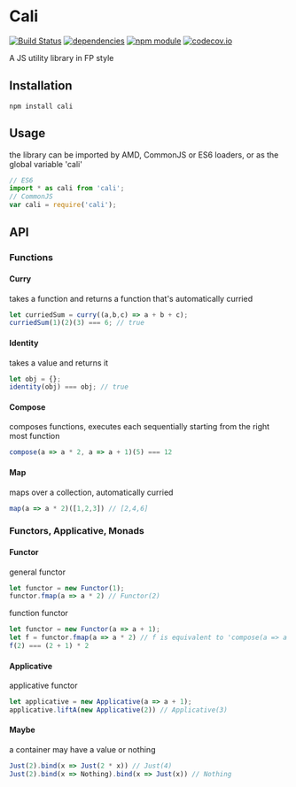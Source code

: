 # Cali
[![Build Status](https://travis-ci.org/jedirandy/cali.svg?branch=master)](https://travis-ci.org/jedirandy/cali)
[![dependencies](https://david-dm.org/jedirandy/cali.svg)](https://david-dm.org/jedirandy/cali)
[![npm module](https://badge.fury.io/js/cali.svg)](https://www.npmjs.org/package/cali)
[![codecov.io](https://codecov.io/github/jedirandy/cali/coverage.svg?branch=master)](https://codecov.io/github/jedirandy/cali?branch=master)

A JS utility library in FP style

## Installation
```npm install cali```

## Usage
the library can be imported by AMD, CommonJS or ES6 loaders, or as the global variable 'cali'

```js
// ES6
import * as cali from 'cali';
// CommonJS
var cali = require('cali');
```

## API

### Functions

#### Curry

takes a function and returns a function that's automatically curried
```js
let curriedSum = curry((a,b,c) => a + b + c);
curriedSum(1)(2)(3) === 6; // true
```

#### Identity

takes a value and returns it
```js
let obj = {};
identity(obj) === obj; // true
```

#### Compose

composes functions, executes each sequentially starting from the right most function

```js
compose(a => a * 2, a => a + 1)(5) === 12
```

#### Map

maps over a collection, automatically curried

```js
map(a => a * 2)([1,2,3]) // [2,4,6]
```

### Functors, Applicative, Monads

#### Functor

general functor
```js
let functor = new Functor(1);
functor.fmap(a => a * 2) // Functor(2)
```

function functor
```js
let functor = new Functor(a => a + 1);
let f = functor.fmap(a => a * 2) // f is equivalent to 'compose(a => a + 1, a => a * 2)'
f(2) === (2 + 1) * 2
```

#### Applicative

applicative functor
```js
let applicative = new Applicative(a => a + 1);
applicative.liftA(new Applicative(2)) // Applicative(3)
```

#### Maybe

a container may have a value or nothing
```js
Just(2).bind(x => Just(2 * x)) // Just(4)
Just(2).bind(x => Nothing).bind(x => Just(x)) // Nothing
```
